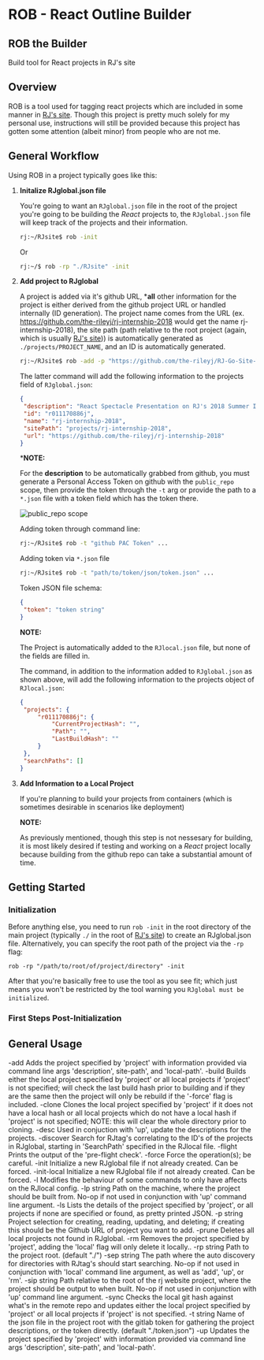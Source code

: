 # ROB - React Outline Builder
## ROB the Builder

Build tool for React projects in RJ's site

## Overview

ROB is a tool used for tagging react projects which are included in some manner in [RJ's site](https://github.com/the-rileyj/RJ-Go-Site-V2). Though this project is pretty much solely for my personal use, instructions will still be provided because this project has gotten some attention (albeit minor) from people who are not me.

## General Workflow

Using ROB in a project typically goes like this:

1. **Initalize RJglobal.json file**

   You're going to want an ```RJglobal.json``` file in the root of the project you're going to be building the *React* projects to, the ```RJglobal.json``` file will keep track of the projects and their information.

   ```bash
   rj:~/RJsite$ rob -init
   ```

   Or

   ```bash
   rj:~/$ rob -rp "./RJsite" -init
   ```

2. **Add project to RJglobal**

   A project is added via it's github URL, ***all** other information for the project is either derived from the github project URL or handled internally (ID generation). The project name comes from the URL (ex. https://github.com/the-rileyj/rj-internship-2018 would get the name rj-internship-2018), the site path (path relative to the root project (again, which is usually [RJ's site](https://github.com/the-rileyj/RJ-Go-Site-V2))) is automatically generated as ```./projects/PROJECT_NAME```, and an ID is automatically generated.

   ```bash
   rj:~/RJsite$ rob -add -p "https://github.com/the-rileyj/RJ-Go-Site-V2"
   ```

   The latter command will add the following information to the projects field of ```RJglobal.json```:

   ```json
   {
    "description": "React Spectacle Presentation on RJ's 2018 Summer Internship",
    "id": "r011170886j",
    "name": "rj-internship-2018",
    "sitePath": "projects/rj-internship-2018",
    "url": "https://github.com/the-rileyj/rj-internship-2018"
   }
   ```

   ***NOTE:**

   For the **description** to be automatically grabbed from github, you must generate a Personal Access Token on github with the ```public_repo``` scope, then provide the token through the ```-t``` arg or provide the path to a ```*.json``` file with a token field which has the token there.

   ![public_repo scope][public_repo_scope]

   Adding token through command line:

   ```bash
   rj:~/RJsite$ rob -t "github PAC Token" ...
   ```

   Adding token via ```*.json``` file

   ```bash
   rj:~/RJsite$ rob -t "path/to/token/json/token.json" ...
   ```

   Token JSON file schema:

   ```json
   {
    "token": "token string"
   }
   ```

   **NOTE:**

   The Project is automatically added to the ```RJlocal.json``` file, but none of the fields are filled in.

   The command, in addition to the information added to ```RJglobal.json``` as shown above,  will add the following information to the projects object of ```RJlocal.json```:

   ```json
   {
    "projects": {
        "r011170886j": {
            "CurrentProjectHash": "",
            "Path": "",
            "LastBuildHash": ""
        }
    },
    "searchPaths": []
   }
   ```

3. **Add Information to a Local Project**

   If you're planning to build your projects from containers (which is sometimes desirable in scenarios like deployment)

   **NOTE:**

   As previously mentioned, though this step is not nessesary for building, it is most likely desired if testing and working on a  *React* project locally because building from the github repo can take a substantial amount of time.





## Getting Started

### Initialization

Before anything else, you need to run ```rob -init``` in the root directory of the main project (typically ```./``` in the root of [RJ's site](https://github.com/the-rileyj/RJ-Go-Site-V2)) to create an RJglobal.json file. Alternatively, you can specify the root path of the project via the ```-rp``` flag:

```rob -rp "/path/to/root/of/project/directory" -init```

After that you're basically free to use the tool as you see fit; which just means you won't be restricted by the tool warning you ```RJglobal must be initialized```.

### First Steps Post-Initialization





## General Usage




  -add
        Adds the project specified by 'project' with information provided via command line args 'description', site-path', and 'local-path'.
  -build
        Builds either the local project specified by 'project' or all local projects if 'project' is not specified; will check the last build hash prior to building and if they are the same then the project will only be rebuild if the '-force' flag is included.
  -clone
        Clones the local project specified by 'project' if it does not have a local hash or all local projects which do not have a local hash if 'project' is not specified; NOTE: this will clear the whole directory prior to cloning.
  -desc
        Used in conjuction with 'up', update the descriptions for the projects.
  -discover
        Search for RJtag's correlating to the ID's of the projects in RJglobal, starting in 'SearchPath' specified in the RJlocal file.
  -flight
        Prints the output of the 'pre-flight check'.
  -force
        Force the operation(s); be careful.
  -init
        Initialize a new RJglobal file if not already created. Can be forced.
  -init-local
        Initialize a new RJglobal file if not already created. Can be forced.
  -l    Modifies the behaviour of some commands to only have affects on the RJlocal config.
  -lp string
        Path on the machine, where the project should be built from. No-op if not used in conjunction with 'up' command line argument.
  -ls
        Lists the details of the project specified by 'project', or all projects if none are specified or found, as pretty printed JSON.
  -p string
        Project selection for creating, reading, updating, and deleting; if creating this should be the Github URL of project you want to add.
  -prune
        Deletes all local projects not found in RJglobal.
  -rm
        Removes the project specified by 'project', adding the 'local' flag will only delete it locally..
  -rp string
        Path to the project root. (default "./")
  -sep string
        The path where the auto discovery for directories with RJtag's should start searching. No-op if not used in conjunction with 'local' command line argument, as well as 'add', 'up', or 'rm'.
  -sip string
        Path relative to the root of the rj website project, where the project should be output to when built. No-op if not used in conjunction with 'up' command line argument.
  -sync
        Checks the local git hash against what's in the remote repo and updates either the local project specified by 'project' or all local projects if 'project' is not specified.
  -t string
        Name of the json file in the project root with the gitlab token for gathering the project descriptions, or the token directly. (default "./token.json")
  -up
        Updates the project specified by 'project' with information provided via command line args 'description', site-path', and 'local-path'.


[public_repo_scope]: https://github.com/the-rileyj/rob-the-builder/raw/master/repo_images/scopes.PNG "public_repo scope"